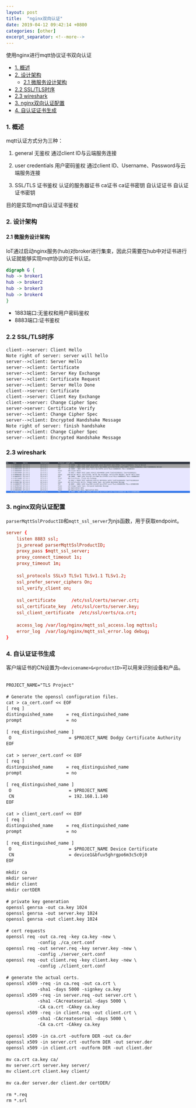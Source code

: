 ```yaml
---
layout: post
title:  "nginx双向认证"
date: 2019-04-12 09:42:14 +0800
categories: [other]
excerpt_separator: <!--more-->
---
```

使用nginx进行mqtt协议证书双向认证

<!--more-->

<!-- @import "[TOC]" {cmd="toc" depthFrom=1 depthTo=6 orderedList=false} -->

<!-- code_chunk_output -->

* [1. 概述](#1-概述)
* [2. 设计架构](#2-设计架构)
	* [2.1 微服务设计架构](#21-微服务设计架构)
* [2.2 SSL/TLS时序](#22-ssltls时序)
* [2.3 wireshark](#23-wireshark)
* [3. nginx双向认证配置](#3-nginx双向认证配置)
* [4. 自认证证书生成](#4-自认证证书生成)

<!-- /code_chunk_output -->

### 1. 概述

mqtt认证方式分为三种：

1. general 无鉴权
  通过client ID与云端服务连接

2. user credentials 用户密码鉴权
  通过client ID、Username、Password与云端服务连接

3. SSL/TLS 证书鉴权
  认证的服务器证书
  ca证书
  ca证书密钥
  自认证证书
  自认证证书密钥

目的是实现mqtt自认证证书鉴权

### 2. 设计架构

#### 2.1 微服务设计架构

IoT通过启动nginx服务(hub)对broker进行集束，因此只需要在hub中对证书进行认证就能够实现mqtt协议的证书认证。

```dot
digraph G {
hub -> broker1
hub -> broker2
hub -> broker3
hub -> broker4
}
```

* 1883端口:无鉴权和用户密码鉴权
* 8883端口:证书鉴权

### 2.2 SSL/TLS时序

```sequence
client-->server: Client Hello
Note right of server: server will hello
server-->client: Server Hello
server-->client: Certificate
server-->client: Server Key Exchange
server-->client: Certificate Request
server-->client: Server Hello Done
client-->server: Certificate
client-->server: Client Key Exchange
client-->server: Change Cipher Spec
server->server: Certificate Verify
server-->client: Change Cipher Spec
server-->client: Encrypted Handshake Message
Note right of server: finish handshake
server-->client: Change Cipher Spec
server-->client: Encrypted Handshake Message
```

### 2.3 wireshark

![pic](/assets/img/2019-04-12_10-30-20.png)

### 3. nginx双向认证配置

`parserMqttSslProductID`和`mqtt_ssl_server`为njs函数，用于获取endpoint。

```conf
server {
    listen 8883 ssl;
    js_preread parserMqttSslProductID;
    proxy_pass $mqtt_ssl_server;
    proxy_connect_timeout 1s;
    proxy_timeout 1m;

    ssl_protocols SSLv3 TLSv1 TLSv1.1 TLSv1.2;
    ssl_prefer_server_ciphers On;
    ssl_verify_client on;

    ssl_certificate      /etc/ssl/certs/server.crt;
    ssl_certificate_key  /etc/ssl/certs/server.key;
    ssl_client_certificate  /etc/ssl/certs/ca.crt;

    access_log /var/log/nginx/mqtt_ssl_access.log mqttssl;
    error_log  /var/log/nginx/mqtt_ssl_error.log debug;
}
```

### 4. 自认证证书生成

客户端证书的CN设置为`<devicename>&<productID>`可以用来识别设备和产品。

```shell

PROJECT_NAME="TLS Project"

# Generate the openssl configuration files.
cat > ca_cert.conf << EOF  
[ req ]
distinguished_name     = req_distinguished_name
prompt                 = no

[ req_distinguished_name ]
 O                      = $PROJECT_NAME Dodgy Certificate Authority
EOF

cat > server_cert.conf << EOF  
[ req ]
distinguished_name     = req_distinguished_name
prompt                 = no

[ req_distinguished_name ]
 O                      = $PROJECT_NAME
 CN                     = 192.168.1.140
EOF

cat > client_cert.conf << EOF  
[ req ]
distinguished_name     = req_distinguished_name
prompt                 = no

[ req_distinguished_name ]
 O                      = $PROJECT_NAME Device Certificate
 CN                     = device1&bfuv5ghrgpo6m3c5c0j0
EOF

mkdir ca
mkdir server
mkdir client
mkdir certDER

# private key generation
openssl genrsa -out ca.key 1024
openssl genrsa -out server.key 1024
openssl genrsa -out client.key 1024

# cert requests
openssl req -out ca.req -key ca.key -new \
            -config ./ca_cert.conf
openssl req -out server.req -key server.key -new \
            -config ./server_cert.conf 
openssl req -out client.req -key client.key -new \
            -config ./client_cert.conf 

# generate the actual certs.
openssl x509 -req -in ca.req -out ca.crt \
            -sha1 -days 5000 -signkey ca.key
openssl x509 -req -in server.req -out server.crt \
            -sha1 -CAcreateserial -days 5000 \
            -CA ca.crt -CAkey ca.key
openssl x509 -req -in client.req -out client.crt \
            -sha1 -CAcreateserial -days 5000 \
            -CA ca.crt -CAkey ca.key

openssl x509 -in ca.crt -outform DER -out ca.der
openssl x509 -in server.crt -outform DER -out server.der
openssl x509 -in client.crt -outform DER -out client.der

mv ca.crt ca.key ca/
mv server.crt server.key server/
mv client.crt client.key client/

mv ca.der server.der client.der certDER/

rm *.req
rm *.srl
```
